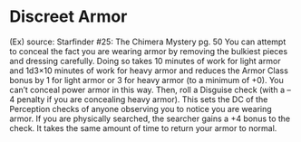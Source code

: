# Discreet Armor 
(Ex)
source: Starfinder #25: The Chimera Mystery pg. 50
You can attempt to conceal the fact you are wearing armor by removing the bulkiest pieces and dressing carefully. Doing so takes 10 minutes of work for light armor and 1d3×10 minutes of work for heavy armor and reduces the Armor Class bonus by 1 for light armor or 3 for heavy armor (to a minimum of +0). You can’t conceal power armor in this way. Then, roll a Disguise check (with a –4 penalty if you are concealing heavy armor). This sets the DC of the Perception checks of anyone observing you to notice you are wearing armor. If you are physically searched, the searcher gains a +4 bonus to the check. It takes the same amount of time to return your armor to normal.

